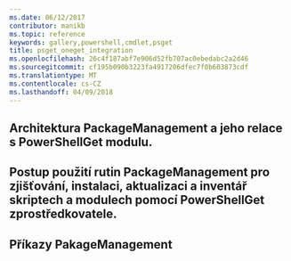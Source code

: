 ```yaml
---
ms.date: 06/12/2017
contributor: manikb
ms.topic: reference
keywords: gallery,powershell,cmdlet,psget
title: psget_oneget_integration
ms.openlocfilehash: 26c4f187abf7e906d52fb707ac0ebedabc2a2d46
ms.sourcegitcommit: cf195b090b3223fa4917206dfec7f0b603873cdf
ms.translationtype: MT
ms.contentlocale: cs-CZ
ms.lasthandoff: 04/09/2018
---
```

## <a name="architecture-of-packagemanagement-and-its-relationship-with-powershellget-module"></a>Architektura PackageManagement a jeho relace s PowerShellGet modulu.

## <a name="how-to-use-packagemanagement-cmdlets-for-discovering-installing-updating-and-inventory-of-scripts-and-modules-using-powershellget-provider"></a>Postup použití rutin PackageManagement pro zjišťování, instalaci, aktualizaci a inventář skriptech a modulech pomocí PowerShellGet zprostředkovatele.

## <a name="pakagemanagement-commands"></a>Příkazy PakageManagement